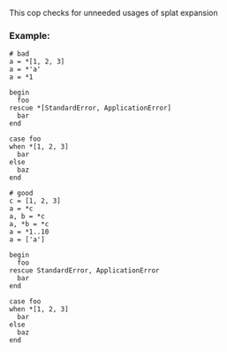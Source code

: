 This cop checks for unneeded usages of splat expansion

### Example:
    # bad
    a = *[1, 2, 3]
    a = *'a'
    a = *1

    begin
      foo
    rescue *[StandardError, ApplicationError]
      bar
    end

    case foo
    when *[1, 2, 3]
      bar
    else
      baz
    end

    # good
    c = [1, 2, 3]
    a = *c
    a, b = *c
    a, *b = *c
    a = *1..10
    a = ['a']

    begin
      foo
    rescue StandardError, ApplicationError
      bar
    end

    case foo
    when *[1, 2, 3]
      bar
    else
      baz
    end